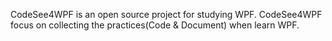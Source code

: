 CodeSee4WPF is an open source project for studying WPF.
CodeSee4WPF focus on collecting the practices(Code & Document) when learn WPF.
